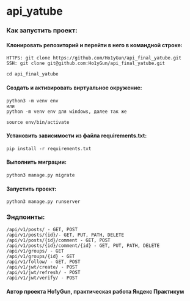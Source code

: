 # api_yatube
### Как запустить проект:

#### Клонировать репозиторий и перейти в него в командной строке:

```
HTTPS: git clone https://github.com/Ho1yGun/api_final_yatube.git
SSH: git clone git@github.com:Ho1yGun/api_final_yatube.git
```

```
cd api_final_yatube
```

#### Cоздать и активировать виртуальное окружение:

```
python3 -m venv env
или 
python -m venv env для windows, далее так же
```

```
source env/bin/activate
```

#### Установить зависимости из файла requirements.txt:

```
pip install -r requirements.txt
```

#### Выполнить миграции:

```
python3 manage.py migrate
```

#### Запустить проект:

```
python3 manage.py runserver
```
### Эндпоинты:
```
/api/v1/posts/ - GET, POST
/api/v1/posts/{id}/- GET, PUT, PATH, DELETE
/api/v1/posts/{id}/comment - GET, POST
/api/v1/posts/{id}/comment/{id} - GET, PUT, PATH, DELETE
/api/v1/groups/ - GET
/api/v1/groups/{id} - GET
/api/v1/follow/ - GET, POST
/api/v1/jwt/create/ - POST
/api/v1/jwt/refresh/ - POST
/api/v1/jwt/verify/ - POST
```
#### Автор проекта Ho1yGun, практическая работа Яндекс Практикум